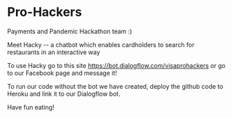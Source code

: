 # Pro-Hackers
Payments and Pandemic Hackathon team :)

Meet Hacky -- a chatbot which enables cardholders to search for restaurants in an interactive way

To use Hacky go to this site https://bot.dialogflow.com/visaprohackers or go to our Facebook page and message it!

To run our code without the bot we have created, deploy the github code to Heroku and link it to our Dialogflow bot.

Have fun eating!
